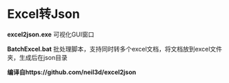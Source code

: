 # **Excel转Json**

**excel2json.exe**  可视化GUI窗口

**BatchExcel.bat**  批处理脚本，支持同时转多个excel文档，将文档放到excel文件夹，生成后在json目录



**编译自https://github.com/neil3d/excel2json**

